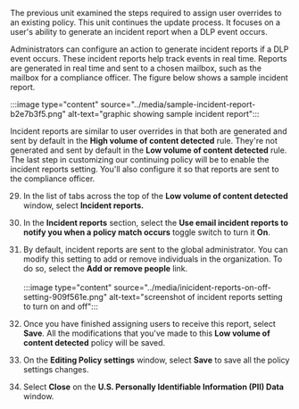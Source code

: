 The previous unit examined the steps required to assign user overrides to an existing policy. This unit continues the update process. It focuses on a user's ability to generate an incident report when a DLP event occurs.

Administrators can configure an action to generate incident reports if a DLP event occurs. These incident reports help track events in real time. Reports are generated in real time and sent to a chosen mailbox, such as the mailbox for a compliance officer. The figure below shows a sample incident report.

:::image type="content" source="../media/sample-incident-report-b2e7b3f5.png" alt-text="graphic showing sample incident report":::


Incident reports are similar to user overrides in that both are generated and sent by default in the **High volume of content detected** rule. They're not generated and sent by default in the **Low volume of content detected** rule. The last step in customizing our continuing policy will be to enable the incident reports setting. You'll also configure it so that reports are sent to the compliance officer.

29. In the list of tabs across the top of the **Low volume of content detected** window, select **Incident reports.**
30. In the **Incident reports** section, select the **Use email incident reports to notify you when a policy match occurs** toggle switch to turn it **On**.
31. By default, incident reports are sent to the global administrator. You can modify this setting to add or remove individuals in the organization. To do so, select the **Add or remove people** link.<br><br>:::image type="content" source="../media/inicident-reports-on-off-setting-909f561e.png" alt-text="screenshot of incident reports setting to turn on and off":::
    
32. Once you have finished assigning users to receive this report, select **Save**. All the modifications that you've made to this **Low volume of content detected** policy will be saved.
33. On the **Editing Policy settings** window, select **Save** to save all the policy settings changes.
34. Select **Close** on the **U.S. Personally Identifiable Information (PII) Data** window.
